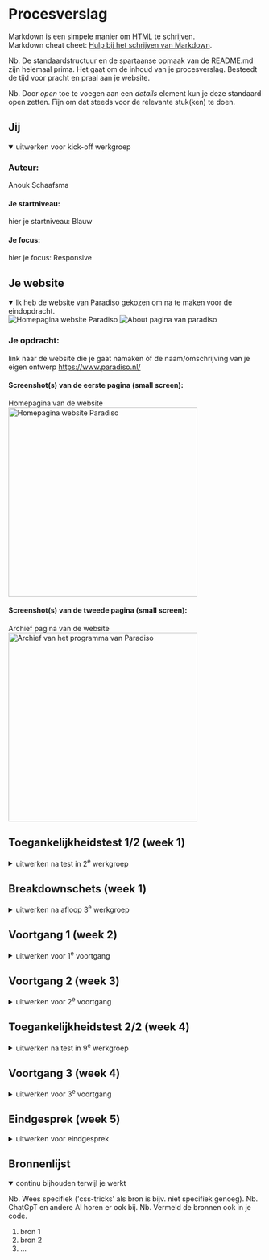 # Procesverslag
Markdown is een simpele manier om HTML te schrijven.  
Markdown cheat cheet: [Hulp bij het schrijven van Markdown](https://github.com/adam-p/markdown-here/wiki/Markdown-Cheatsheet).

Nb. De standaardstructuur en de spartaanse opmaak van de README.md zijn helemaal prima. Het gaat om de inhoud van je procesverslag. Besteedt de tijd voor pracht en praal aan je website.

Nb. Door *open* toe te voegen aan een *details* element kun je deze standaard open zetten. Fijn om dat steeds voor de relevante stuk(ken) te doen.


## Jij

<details open>
  <summary>uitwerken voor kick-off werkgroep</summary>

  ### Auteur:
  Anouk Schaafsma

  #### Je startniveau:
  hier je startniveau: Blauw

  #### Je focus:
  hier je focus: Responsive
 
</details>





## Je website

<details open>
  <summary>Ik heb de website van Paradiso gekozen om na te maken voor de eindopdracht.</summary>

<img src="readme-images/homescreen.png" alt="Homepagina website Paradiso">

<img src="readme-images/about.png" alt="About pagina van paradiso"> 

  ### Je opdracht:
  link naar de website die je gaat namaken óf de naam/omschrijving van je eigen ontwerp
  https://www.paradiso.nl/ 

  #### Screenshot(s) van de eerste pagina (small screen): 
Homepagina van de website
<img src="readme-images/homepagina.png" width="375px" alt="Homepagina website Paradiso">

  #### Screenshot(s) van de tweede pagina (small screen):
Archief pagina van de website
<img src="readme-images/fedarchief.png" width="375px" alt="Archief van het programma van Paradiso"> 

 
</details>



## Toegankelijkheidstest 1/2 (week 1)

<details>
  <summary>uitwerken na test in 2<sup>e</sup> werkgroep</summary>

  ### Bevindingen
  Lijst met je bevindingen die in de test naar voren kwamen:
  Wat opviel aan de website van Paradiso is dat de code erg slordig is. Er komen veel foutmeldingen uit de validater. Je kan niet makkelijk met tap door de website heen omdat zij geen nette code hebben geschreven. Er wordt veel gebruik gemaakt van div en dit maakt het voor de screenreader ook een stuk moeilijker om er doorheen te gaan. Als je met tab door de website heen gaat is dat ook nauwelijks te zien omdat het blauw is en de eerste pagina van de website rood is. Op mobiel zijn de titels van de pagina's niet volledig zichtbaar, misschien is dit de bedoeling maar dat weet ik niet.

</details>



## Breakdownschets (week 1)

<details>
  <summary>uitwerken na afloop 3<sup>e</sup> werkgroep</summary>

  ### de hele pagina: 
  <img src="readme-images/homescreen.png" width="375px" alt="breakdown van de hele home pagina">

  ### dynamisch deel (bijv menu): 
  <img src="readme-images/menu.png" width="375px" alt="breakdown van het hamburgermenu uitgeklapt">

  ### wellicht nog een dynamisch deel (bijv filter): 
  <img src="readme-images/program.png" width="375px" alt="breakdown van nog een dynamisch deel">

</details>





## Voortgang 1 (week 2)

<details>
  <summary>uitwerken voor 1<sup>e</sup> voortgang</summary>

  ### Stand van zaken
  hier dit ging goed & dit was lastig (neem ook screenshots op van delen van je website en code)


  ### Agenda voor meeting
  samen met je groepje opstellen

  | Daphne         | Leon               | Tobias       | Anouk            |
  | ---            | ---                | ---          | ---              |
  | foto's         | forms uitwerken    | hover effect | font inladen     |
  | font downloaden| navigatie bar      | in een UL    | carousel maken   |
  | ...            | ...                | ...          | ...              |


  ### Verslag van meeting
  hier na afloop snel de uitkomsten van de meeting vastleggen

  - punt 1
  - punt 2
  - nog een punt
  - ...

</details>





## Voortgang 2 (week 3)

<details>
  <summary>uitwerken voor 2<sup>e</sup> voortgang</summary>

  ### Stand van zaken
  hier dit ging goed & dit was lastig (neem ook screenshots op van delen van je website en code)


  ### Agenda voor meeting
  samen met je groepje opstellen

  | student 1      | student 2          | student 3    | student 4        |
  | ---            | ---                | ---          | ---              |
  | dit bespreken  | en dit             | en ik dit    | en dan ik dat    |
  | en dat ook nog | dit als er tijd is | nog een punt | dit wil ik zeker |
  | ...            | ...                | ...          | ...              |


  ### Verslag van meeting
  hier na afloop snel de uitkomsten van de meeting vastleggen

  - punt 1
  - punt 2
  - nog een punt
- ...

</details>





## Toegankelijkheidstest 2/2 (week 4)

<details>
  <summary>uitwerken na test in 9<sup>e</sup> werkgroep</summary>

  ### Bevindingen
  Lijst met je bevindingen die in de test naar voren kwamen (geef ook aan wat er verbeterd is):

</details>





## Voortgang 3 (week 4)

<details>
  <summary>uitwerken voor 3<sup>e</sup> voortgang</summary>

  ### Stand van zaken
  hier dit ging goed & dit was lastig (neem ook screenshots op van delen van je website en code)


  ### Agenda voor meeting
  samen met je groepje opstellen

  | student 1      | student 2          | student 3    | student 4        |
  | ---            | ---                | ---          | ---              |
  | dit bespreken  | en dit             | en ik dit    | en dan ik dat    |
  | en dat ook nog | dit als er tijd is | nog een punt | dit wil ik zeker |
  | ...            | ...                | ...          | ...              |


  ### Verslag van meeting
  hier na afloop snel de uitkomsten van de meeting vastleggen

  - punt 1
  - punt 2
  - nog een punt
  - ...

</details>





## Eindgesprek (week 5)

<details>
  <summary>uitwerken voor eindgesprek</summary>

  ### Je uitkomst - karakteristiek screenshots:
  <img src="readme-images/dummy-plaatje.jpg" width="375px" alt="uitomst opdracht 1">


  ### Dit ging goed/Heb ik geleerd: 
  Korte omschrijving met plaatjes

  <img src="readme-images/dummy-plaatje.jpg" width="375px" alt="top">


  ### Dit was lastig/Is niet gelukt:
  Korte omschrijving met plaatjes

  <img src="readme-images/dummy-plaatje.jpg" width="375px" alt="bummer">
</details>





## Bronnenlijst

<details open>
  <summary>continu bijhouden terwijl je werkt</summary>

  Nb. Wees specifiek ('css-tricks' als bron is bijv. niet specifiek genoeg). 
  Nb. ChatGpT en andere AI horen er ook bij.
  Nb. Vermeld de bronnen ook in je code.

  1. bron 1
  2. bron 2
  3. ...

</details>